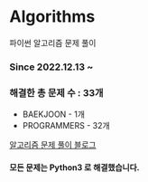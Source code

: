 # Algorithms
파이썬 알고리즘 문제 풀이
### Since 2022.12.13 ~
### 해결한 총 문제 수 : 33개
- BAEKJOON - 1개
- PROGRAMMERS - 32개

[알고리즘 문제 풀이 블로그](https://monzheld.tistory.com/category/%E2%8C%A8%EF%B8%8F%20Algorithms)
#### 모든 문제는 Python3 로 해결했습니다.
